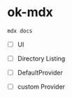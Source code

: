 
# ok-mdx

```sh
mdx docs
```

- [ ] UI
- [ ] Directory Listing
- [ ] DefaultProvider
- [ ] custom Provider

